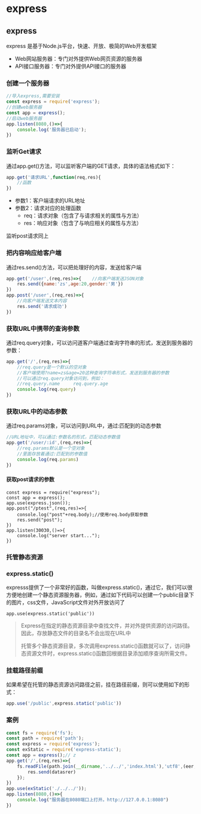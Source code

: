 # express

## express

express 是基于Node.js平台，快速、开放、极简的Web开发框架

- Web网站服务器：专门对外提供Web网页资源的服务器
- API接口服务器：专门对外提供API接口的服务器

### 创建一个服务器

```js
//导入express,需要安装
const express = require('express');
//创建web服务器
const app = express();
//启动web服务器
app.listen(8080,()=>{
    console.log('服务器已启动');
})
```

### 监听Get请求

通过app.get()方法，可以监听客户端的GET请求，具体的语法格式如下：

```js
app.get('请求URL',function(req,res){
    //函数
})
```

- 参数1：客户端请求的URL地址
- 参数2：请求对应的处理函数
    - req：请求对象（包含了与请求相关的属性与方法）
    - res：响应对象（包含了与响应相关的属性与方法）

监听post请求同上

### 把内容响应给客户端

通过res.send()方法，可以把处理好的内容，发送给客户端

```js
app.get('/user',(req,res)=>{    //向客户端发送JSON对象
    res.send({name:'zs',age:20,gender:'男'})
})
app.post('/user',(req,res)=>{
    //向客户端发送文本内容
    res.send('请求成功')
})
```

### 获取URL中携带的查询参数

通过req.query对象，可以访问道客户端通过查询字符串的形式，发送到服务器的参数：

```js
app.get('/',(req,res)=>{
    //req.query是一个默认的空对象
    //客户端使用?name=zs&age=20这种查询字符串形式，发送到服务器的参数
    //可以通过req.query对象访问到，例如：
    //req.query.name     req.query.age
    console.log(req.query)
})
```

### 获取URL中的动态参数

通过req.params对象，可以访问到URL中，通过:匹配到的动态参数

```js
//URL地址中，可以通过:参数名的形式，匹配动态参数值
app.get('/user/:id',(req,res)=>{
    //req.params默认是一个空对象
    //里面存放着通过:匹配到的参数值
    console.log(req.params)
})
```

#### 获取post请求的参数

~~~ JS
const express = require("express");
const app = express();
app.use(express.json());
app.post("/ptest",(req,res)=>{
    console.log("post"+req.body);//使用req.body获取参数
    res.send("post");
})
app.listen(30030,()=>{
    console.log("server start...");
})
~~~



### 托管静态资源

### express.static()

expresss提供了一个非常好的函数，叫做express.static()，通过它，我们可以很方便地创建一个静态资源服务器，例如，通过如下代码可以创建一个public目录下的图片，css文件，JavaScript文件对外开放访问了

```
app.use(express.static('public'))
```

> Express在指定的静态资源目录中查找文件，并对外提供资源的访问路径。因此，存放静态文件的目录名不会出现在URL中
> 
> 
> 托管多个静态资源目录，多次调用express.static()函数就可以了，访问静态资源文件时，express.static()函数回根据目录添加顺序查询所需文件。
> 

### 挂载路径前缀

如果希望在托管的静态资源访问路径之前，挂在路径前缀，则可以使用如下的形式：

```js
app.use('/public',express.static('public'))
```

### 案例

```js
const fs = require('fs');
const path = require('path');
const express = require('express');
const exStatic = require('express-static');
const app = express();// z
app.get('/',(req,res)=>{
    fs.readFile(path.join(__dirname,'../../','index.html'),'utf8',(eer,datasrer)=>{
        res.send(datasrer)
    });
})
app.use(exStatic('./../../'));
app.listen(8080,()=>{
    console.log("服务器在8080端口上打开。http://127.0.0.1:8080")
})
```
